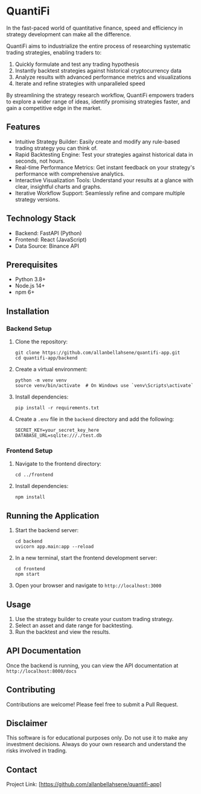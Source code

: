 # QuantiFi

In the fast-paced world of quantitative finance, speed and efficiency in strategy development can make all the difference. 

QuantiFi aims to industrialize the entire process of researching systematic trading strategies, enabling traders to:

1. Quickly formulate and test any trading hypothesis
2. Instantly backtest strategies against historical cryptocurrency data
3. Analyze results with advanced performance metrics and visualizations
4. Iterate and refine strategies with unparalleled speed

By streamlining the strategy research workflow, QuantiFi empowers traders to explore a wider range of ideas, identify promising strategies faster, and gain a competitive edge in the market.

## Features

- Intuitive Strategy Builder: Easily create and modify any rule-based trading strategy you can think of.
- Rapid Backtesting Engine: Test your strategies against historical data in seconds, not hours.
- Real-time Performance Metrics: Get instant feedback on your strategy's performance with comprehensive analytics.
- Interactive Visualization Tools: Understand your results at a glance with clear, insightful charts and graphs.
- Iterative Workflow Support: Seamlessly refine and compare multiple strategy versions.

## Technology Stack

- Backend: FastAPI (Python)
- Frontend: React (JavaScript)
- Data Source: Binance API

## Prerequisites

- Python 3.8+
- Node.js 14+
- npm 6+

## Installation

### Backend Setup

1. Clone the repository:
   ```
   git clone https://github.com/allanbellahsene/quantifi-app.git
   cd quantifi-app/backend
   ```

2. Create a virtual environment:
   ```
   python -m venv venv
   source venv/bin/activate  # On Windows use `venv\Scripts\activate`
   ```

3. Install dependencies:
   ```
   pip install -r requirements.txt
   ```

4. Create a `.env` file in the `backend` directory and add the following:
   ```
   SECRET_KEY=your_secret_key_here
   DATABASE_URL=sqlite:///./test.db
   ```

### Frontend Setup

1. Navigate to the frontend directory:
   ```
   cd ../frontend
   ```

2. Install dependencies:
   ```
   npm install
   ```

## Running the Application

1. Start the backend server:
   ```
   cd backend
   uvicorn app.main:app --reload
   ```

2. In a new terminal, start the frontend development server:
   ```
   cd frontend
   npm start
   ```

3. Open your browser and navigate to `http://localhost:3000`

## Usage

1. Use the strategy builder to create your custom trading strategy.
2. Select an asset and date range for backtesting.
3. Run the backtest and view the results.

## API Documentation

Once the backend is running, you can view the API documentation at `http://localhost:8000/docs`

## Contributing

Contributions are welcome! Please feel free to submit a Pull Request.


## Disclaimer

This software is for educational purposes only. Do not use it to make any investment decisions. Always do your own research and understand the risks involved in trading.

## Contact


Project Link: [https://github.com/allanbellahsene/quantifi-app]
